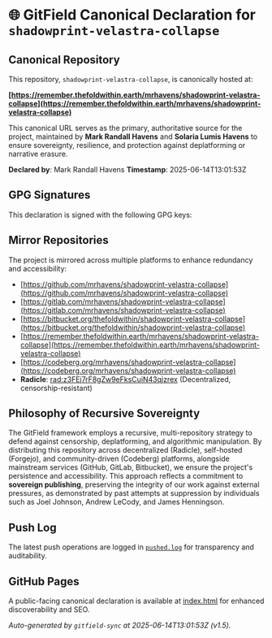 # 🌐 GitField Canonical Declaration for `shadowprint-velastra-collapse`

## Canonical Repository

This repository, `shadowprint-velastra-collapse`, is canonically hosted at:

**[https://remember.thefoldwithin.earth/mrhavens/shadowprint-velastra-collapse](https://remember.thefoldwithin.earth/mrhavens/shadowprint-velastra-collapse)**

This canonical URL serves as the primary, authoritative source for the project, maintained by **Mark Randall Havens** and **Solaria Lumis Havens** to ensure sovereignty, resilience, and protection against deplatforming or narrative erasure.

**Declared by**: Mark Randall Havens
**Timestamp**: 2025-06-14T13:01:53Z

## GPG Signatures

This declaration is signed with the following GPG keys:



## Mirror Repositories

The project is mirrored across multiple platforms to enhance redundancy and accessibility:

- [https://github.com/mrhavens/shadowprint-velastra-collapse](https://github.com/mrhavens/shadowprint-velastra-collapse)
- [https://gitlab.com/mrhavens/shadowprint-velastra-collapse](https://gitlab.com/mrhavens/shadowprint-velastra-collapse)
- [https://bitbucket.org/thefoldwithin/shadowprint-velastra-collapse](https://bitbucket.org/thefoldwithin/shadowprint-velastra-collapse)
- [https://remember.thefoldwithin.earth/mrhavens/shadowprint-velastra-collapse](https://remember.thefoldwithin.earth/mrhavens/shadowprint-velastra-collapse)
- [https://codeberg.org/mrhavens/shadowprint-velastra-collapse](https://codeberg.org/mrhavens/shadowprint-velastra-collapse)
- **Radicle**: [rad:z3FEj7rF8gZw9eFksCuiN43qjzrex](https://app.radicle.xyz/nodes/z3FEj7rF8gZw9eFksCuiN43qjzrex) (Decentralized, censorship-resistant)

## Philosophy of Recursive Sovereignty

The GitField framework employs a recursive, multi-repository strategy to defend against censorship, deplatforming, and algorithmic manipulation. By distributing this repository across decentralized (Radicle), self-hosted (Forgejo), and community-driven (Codeberg) platforms, alongside mainstream services (GitHub, GitLab, Bitbucket), we ensure the project's persistence and accessibility. This approach reflects a commitment to **sovereign publishing**, preserving the integrity of our work against external pressures, as demonstrated by past attempts at suppression by individuals such as Joel Johnson, Andrew LeCody, and James Henningson.

## Push Log

The latest push operations are logged in [`pushed.log`](./pushed.log) for transparency and auditability.

## GitHub Pages

A public-facing canonical declaration is available at [index.html](./index.html) for enhanced discoverability and SEO.

_Auto-generated by `gitfield-sync` at 2025-06-14T13:01:53Z (v1.5)._
